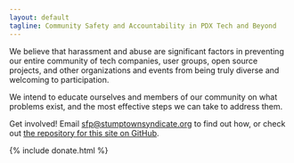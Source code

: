 ```yaml
---
layout: default
tagline: Community Safety and Accountability in PDX Tech and Beyond
---
```


We believe that harassment and abuse are significant factors in preventing our entire community of tech companies, user groups, open source projects, and other organizations and events from being truly diverse and welcoming to participation.

We intend to educate ourselves and members of our community on what problems exist, and the most effective steps we can take to address them.

Get involved! Email sfp@stumptownsyndicate.org to find out how, or check out [the repository for this site on GitHub](https://github.com/safetyfirstpdx/safetyfirstpdx.github.io).

{% include donate.html %}
